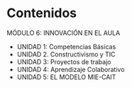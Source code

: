 
# Contenidos

MÓDULO 6: INNOVACIÓN EN EL AULA

+ UNIDAD 1: Competencias Básicas
+ UNIDAD 2. Constructivismo y TIC
+ UNIDAD 3: Proyectos de trabajo
+ UNIDAD 4: Aprendizaje Colaborativo
+ UNIDAD 5: EL MODELO MIE-CAIT

 

